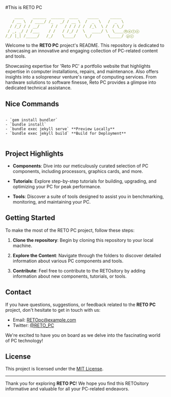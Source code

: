 #This is RETO PC

```YAML
    ____    ______  ______  ____    _____     _____
   / __ \  / ____/ /_   _/ / __ \  /  _  \   /  _  \
  / /_/ / / __/     / /   / / / / /  /_\  \ /  / \_/
 / _, _/ / /___    / /   / /_/ /  \   ____/ \  \____Ⓡⓔⓣⓞ
/_/ |_| /_____/   /_/    \____/    \_/       \_____/ ⓟⓒ
```

Welcome to the **RETO PC** project's README. This repository is dedicated to showcasing an innovative and engaging collection of PC-related content and tools.

Showcasing expertise for 'Reto PC' a portfolio website that highlights expertise in computer installations, repairs, and maintenance. Also offers insights into a solopreneur venture's range of computing services. From hardware solutions to software finesse, Reto PC provides a glimpse into dedicated technical assistance.

## Nice Commands

```

- `gem install bundler`
- `bundle install`
- `bundle exec jekyll serve` **Preview Locally**
- `bundle exec jekyll build` **Build for Deployment**

```

```

```

## Project Highlights

- **Components**: Dive into our meticulously curated selection of PC components, including processors, graphics cards, and more.

- **Tutorials**: Explore step-by-step tutorials for building, upgrading, and optimizing your PC for peak performance.

- **Tools**: Discover a suite of tools designed to assist you in benchmarking, monitoring, and maintaining your PC.

## Getting Started

To make the most of the RETO PC project, follow these steps:

1. **Clone the repository**: Begin by cloning this repository to your local machine.

2. **Explore the Content**: Navigate through the folders to discover detailed information about various PC components and tools.

3. **Contribute**: Feel free to contribute to the RETOsitory by adding information about new components, tutorials, or tools.

## Contact

If you have questions, suggestions, or feedback related to the **RETO PC** project, don't hesitate to get in touch with us:

- Email: RETOpc@example.com
- Twitter: [@RETO_PC](https://twitter.com/RETO_PC)

We're excited to have you on board as we delve into the fascinating world of PC technology!

## License

This project is licensed under the [MIT License](LICENSE).

---

Thank you for exploring **RETO PC**! We hope you find this RETOsitory informative and valuable for all your PC-related endeavors.
